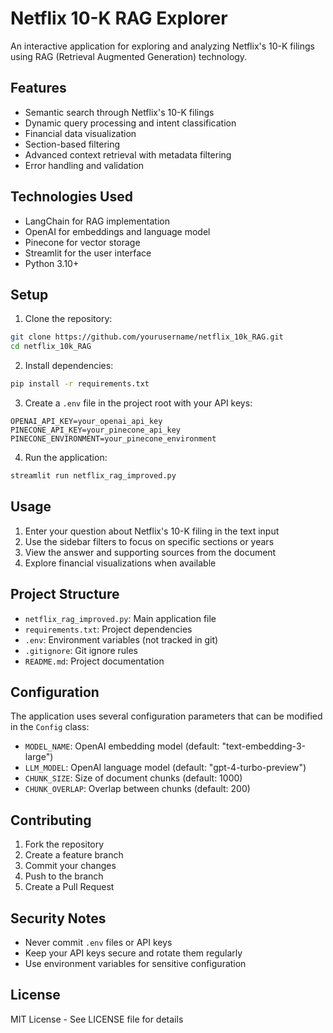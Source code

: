 # Netflix 10-K RAG Explorer

An interactive application for exploring and analyzing Netflix's 10-K filings using RAG (Retrieval Augmented Generation) technology.

## Features

- Semantic search through Netflix's 10-K filings
- Dynamic query processing and intent classification
- Financial data visualization
- Section-based filtering
- Advanced context retrieval with metadata filtering
- Error handling and validation

## Technologies Used

- LangChain for RAG implementation
- OpenAI for embeddings and language model
- Pinecone for vector storage
- Streamlit for the user interface
- Python 3.10+

## Setup

1. Clone the repository:
```bash
git clone https://github.com/yourusername/netflix_10k_RAG.git
cd netflix_10k_RAG
```

2. Install dependencies:
```bash
pip install -r requirements.txt
```

3. Create a `.env` file in the project root with your API keys:
```env
OPENAI_API_KEY=your_openai_api_key
PINECONE_API_KEY=your_pinecone_api_key
PINECONE_ENVIRONMENT=your_pinecone_environment
```

4. Run the application:
```bash
streamlit run netflix_rag_improved.py
```

## Usage

1. Enter your question about Netflix's 10-K filing in the text input
2. Use the sidebar filters to focus on specific sections or years
3. View the answer and supporting sources from the document
4. Explore financial visualizations when available

## Project Structure

- `netflix_rag_improved.py`: Main application file
- `requirements.txt`: Project dependencies
- `.env`: Environment variables (not tracked in git)
- `.gitignore`: Git ignore rules
- `README.md`: Project documentation

## Configuration

The application uses several configuration parameters that can be modified in the `Config` class:

- `MODEL_NAME`: OpenAI embedding model (default: "text-embedding-3-large")
- `LLM_MODEL`: OpenAI language model (default: "gpt-4-turbo-preview")
- `CHUNK_SIZE`: Size of document chunks (default: 1000)
- `CHUNK_OVERLAP`: Overlap between chunks (default: 200)

## Contributing

1. Fork the repository
2. Create a feature branch
3. Commit your changes
4. Push to the branch
5. Create a Pull Request

## Security Notes

- Never commit `.env` files or API keys
- Keep your API keys secure and rotate them regularly
- Use environment variables for sensitive configuration

## License

MIT License - See LICENSE file for details 